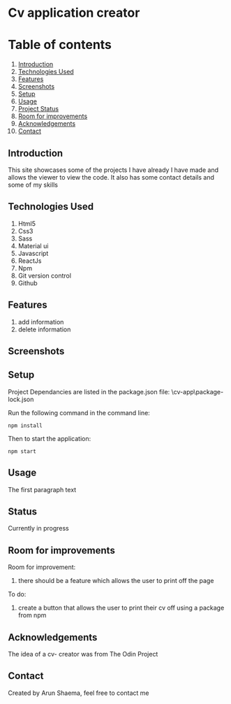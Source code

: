 # Cv application creator


# Table of contents
1. [Introduction](#introduction)
2. [Technologies Used](#paragraph1)
3. [Features](#features-paragraph)
4. [Screenshots](#screenshot)
5. [Setup](#setup-paragraph)
6. [Usage](#usage-paragraph)
7. [Project Status](#status-paragraph)
8. [Room for improvements](#imporvements-paragraph)
9. [Acknowledgements](#Acknowledgements-paragraph)
10. [Contact](#contact-paragraph)



## Introduction <a name="introduction"></a>
This site showcases some of the projects I have already I have made and allows the viewer to view the code. It also has some contact details and some of my skills 

## Technologies Used <a name="paragraph1"></a>
1) Html5
2) Css3
3) Sass
4) Material ui
5) Javascript
6) ReactJs
7) Npm
8) Git version control
9) Github


## Features <a name="features-paragraph"></a>
1) add information 
2) delete information 

## Screenshots <a name="screenshot"></a>

## Setup <a name="setup-paragraph"></a>
Project Dependancies are listed in the package.json file: \cv-app\package-lock.json

Run the following command in the command line: 

```
npm install
```
Then to start the application:

```
npm start
```

## Usage <a name="usage-paragraph"></a>
The first paragraph text

## Status <a name="status-paragraph"></a>
Currently in progress

## Room for improvements <a name="imporvements-paragraph"></a>

Room for improvement:
1) there should be a feature which allows the user to print off the page 

To do:
1) create a button that allows the user to print their cv off using a package from npm 

## Acknowledgements <a name="Acknowledgements-paragraph"></a>
The idea of a cv- creator was from The Odin Project 

## Contact <a name="Contact-paragraph"></a>
Created by Arun Shaema, feel free to contact me 
